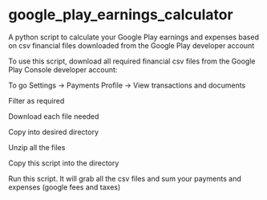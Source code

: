 # google_play_earnings_calculator
A python script to calculate your Google Play earnings and expenses based on csv financial files downloaded from the Google Play developer account

To use this script, download all required financial csv files from the Google Play Console developer account:

To go Settings -> Payments Profile -> View transactions and documents

Filter as required

Download each file needed

Copy into desired directory

Unzip all the files

Copy this script into the directory

Run this script. It will grab all the csv files and sum your payments and expenses (google fees and taxes)